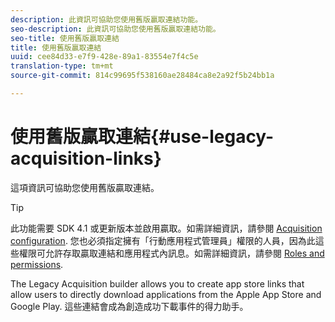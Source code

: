 ```yaml
---
description: 此資訊可協助您使用舊版贏取連結功能。
seo-description: 此資訊可協助您使用舊版贏取連結功能。
seo-title: 使用舊版贏取連結
title: 使用舊版贏取連結
uuid: cee84d33-e7f9-428e-89a1-83554e7f4c5e
translation-type: tm+mt
source-git-commit: 814c99695f538160ae28484ca8e2a92f5b24bb1a

---
```



# 使用舊版贏取連結{#use-legacy-acquisition-links}

這項資訊可協助您使用舊版贏取連結。

>[!TIP]
>
>此功能需要 SDK 4.1 或更新版本並啟用贏取。如需詳細資訊，請參閱 [Acquisition configuration](/help/using/acquisition-main/t-enable-acquisition.md). 您也必須指定擁有「行動應用程式管理員」權限的人員，因為此這些權限可允許存取贏取連結和應用程式內訊息。如需詳細資訊，請參閱 [Roles and permissions](/help/using/gs/c-mob-roles-and-permissions.md).

The Legacy Acquisition builder allows you to create app store links that allow users to directly download applications from the Apple App Store and Google Play. 這些連結會成為創造成功下載事件的得力助手。

